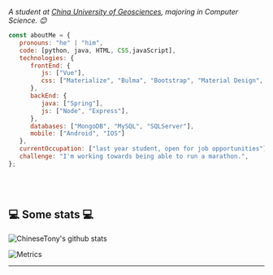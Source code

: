 
<p><em>A  student at <a href="https://www.cugb.edu.cn/">China University of Geosciences</a>, majoring in Computer Science. 😊</br>
</em></p>


```javascript
const aboutMe = {
   pronouns: "he" | "him",
   code: [python, java, HTML, CSS,javaScript],
   technologies: {
      frontEnd: {
         js: ["Vue"],
         css: ["Materialize", "Bulma", "Bootstrap", "Material Design", "Semantic UI"]
      },
      backEnd: {
         java: ["Spring"],
         js: ["Node", "Express"],
      },
      databases: ["MongoDB", "MySQL", "SQLServer"],
      mobile: ["Android", "IOS"]
   },
   currentOccupation: ["last year student, open for job opportunities"],
   challenge: "I'm working towards being able to run a marathon.",
};
```
</br></br>
<h2>💻 Some stats 💻</h2>

![ChineseTony's github stats](https://github-readme-stats.vercel.app/api?username=ChineseTony&show_icons=true&title_color=fff&icon_color=79ff97&text_color=9f9f9f&bg_color=151515)

![Metrics](https://metrics.lecoq.io/ChineseTony?template=classic&isocalendar=1&base=header%2C%20activity%2C%20community%2C%20repositories%2C%20metadata&base.indepth=false&base.hireable=false&isocalendar=false&isocalendar.duration=half-year&config.timezone=Asia%2FShanghai)

---

